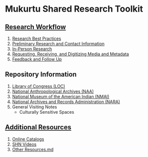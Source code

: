 # Mukurtu Shared Research Toolkit


## [Research Workflow](Research%20Workflow)
1. [Research Best Practices]()
2. [Preliminary Research and Contact Information]()
3. [In-Person Research]()
4. [Requesting, Receiving, and Digitizing Media and Metadata]()
5. [Feedback and Follow Up]()

## Repository Information
1. [Library of Congress (LOC)]()
2. [National Anthropological Archives (NAA)]()
3. [National Museum of the American Indian (NMAI)]()
4. [National Archives and Records Administration (NARA)]()
5. General Visiting Notes
   * Culturally Sensitive Spaces

## [Additional Resources](Additional%20Resources)
1. [Online Catalogs]()
2. [SHN Videos]()
3. [Other Resources.md]()
